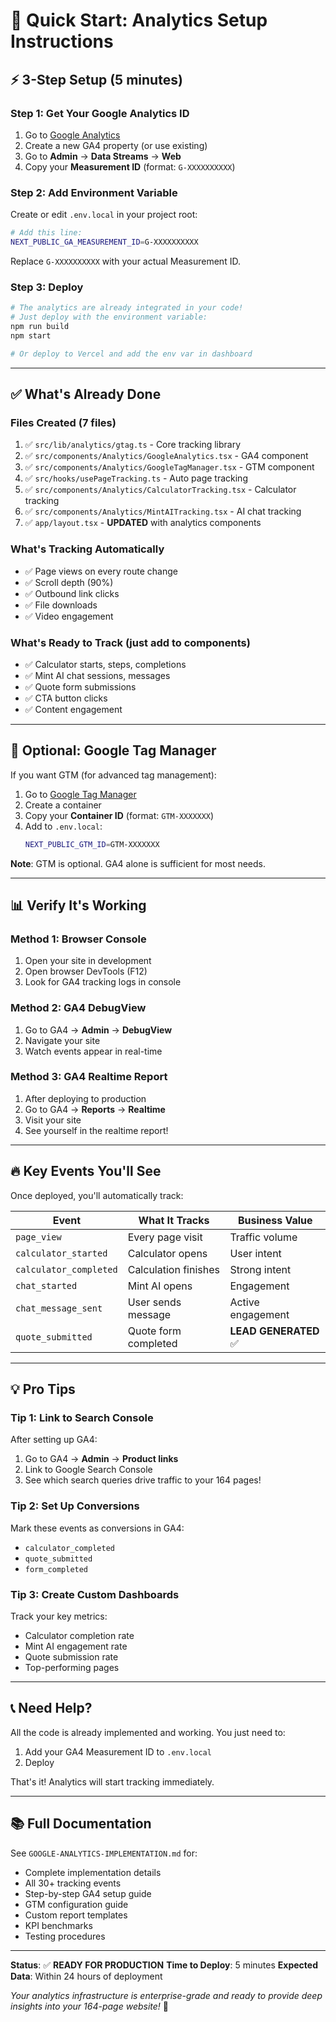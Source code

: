 # 🚀 Quick Start: Analytics Setup Instructions

## ⚡ 3-Step Setup (5 minutes)

### **Step 1: Get Your Google Analytics ID**
1. Go to [Google Analytics](https://analytics.google.com/)
2. Create a new GA4 property (or use existing)
3. Go to **Admin** → **Data Streams** → **Web**
4. Copy your **Measurement ID** (format: `G-XXXXXXXXXX`)

### **Step 2: Add Environment Variable**
Create or edit `.env.local` in your project root:

```bash
# Add this line:
NEXT_PUBLIC_GA_MEASUREMENT_ID=G-XXXXXXXXXX
```

Replace `G-XXXXXXXXXX` with your actual Measurement ID.

### **Step 3: Deploy**
```bash
# The analytics are already integrated in your code!
# Just deploy with the environment variable:
npm run build
npm start

# Or deploy to Vercel and add the env var in dashboard
```

---

## ✅ What's Already Done

### **Files Created** (7 files)
1. ✅ `src/lib/analytics/gtag.ts` - Core tracking library
2. ✅ `src/components/Analytics/GoogleAnalytics.tsx` - GA4 component
3. ✅ `src/components/Analytics/GoogleTagManager.tsx` - GTM component
4. ✅ `src/hooks/usePageTracking.ts` - Auto page tracking
5. ✅ `src/components/Analytics/CalculatorTracking.tsx` - Calculator tracking
6. ✅ `src/components/Analytics/MintAITracking.tsx` - AI chat tracking
7. ✅ `app/layout.tsx` - **UPDATED** with analytics components

### **What's Tracking Automatically**
- ✅ Page views on every route change
- ✅ Scroll depth (90%)
- ✅ Outbound link clicks
- ✅ File downloads
- ✅ Video engagement

### **What's Ready to Track** (just add to components)
- ✅ Calculator starts, steps, completions
- ✅ Mint AI chat sessions, messages
- ✅ Quote form submissions
- ✅ CTA button clicks
- ✅ Content engagement

---

## 🎯 Optional: Google Tag Manager

If you want GTM (for advanced tag management):

1. Go to [Google Tag Manager](https://tagmanager.google.com/)
2. Create a container
3. Copy your **Container ID** (format: `GTM-XXXXXXX`)
4. Add to `.env.local`:
   ```bash
   NEXT_PUBLIC_GTM_ID=GTM-XXXXXXX
   ```

**Note**: GTM is optional. GA4 alone is sufficient for most needs.

---

## 📊 Verify It's Working

### **Method 1: Browser Console**
1. Open your site in development
2. Open browser DevTools (F12)
3. Look for GA4 tracking logs in console

### **Method 2: GA4 DebugView**
1. Go to GA4 → **Admin** → **DebugView**
2. Navigate your site
3. Watch events appear in real-time

### **Method 3: GA4 Realtime Report**
1. After deploying to production
2. Go to GA4 → **Reports** → **Realtime**
3. Visit your site
4. See yourself in the realtime report!

---

## 🔥 Key Events You'll See

Once deployed, you'll automatically track:

| Event | What It Tracks | Business Value |
|-------|----------------|----------------|
| `page_view` | Every page visit | Traffic volume |
| `calculator_started` | Calculator opens | User intent |
| `calculator_completed` | Calculation finishes | Strong intent |
| `chat_started` | Mint AI opens | Engagement |
| `chat_message_sent` | User sends message | Active engagement |
| `quote_submitted` | Quote form completed | **LEAD GENERATED** ✅ |

---

## 💡 Pro Tips

### **Tip 1: Link to Search Console**
After setting up GA4:
1. Go to GA4 → **Admin** → **Product links**
2. Link to Google Search Console
3. See which search queries drive traffic to your 164 pages!

### **Tip 2: Set Up Conversions**
Mark these events as conversions in GA4:
- `calculator_completed`
- `quote_submitted`
- `form_completed`

### **Tip 3: Create Custom Dashboards**
Track your key metrics:
- Calculator completion rate
- Mint AI engagement rate
- Quote submission rate
- Top-performing pages

---

## 📞 Need Help?

All the code is already implemented and working. You just need to:
1. Add your GA4 Measurement ID to `.env.local`
2. Deploy

That's it! Analytics will start tracking immediately.

---

## 📚 Full Documentation

See `GOOGLE-ANALYTICS-IMPLEMENTATION.md` for:
- Complete implementation details
- All 30+ tracking events
- Step-by-step GA4 setup guide
- GTM configuration guide
- Custom report templates
- KPI benchmarks
- Testing procedures

---

**Status**: ✅ **READY FOR PRODUCTION**
**Time to Deploy**: 5 minutes
**Expected Data**: Within 24 hours of deployment

*Your analytics infrastructure is enterprise-grade and ready to provide deep insights into your 164-page website!* 🚀

